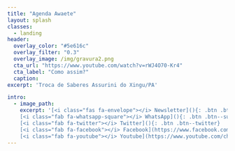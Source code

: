 ```yaml
---
title: "Agenda Awaete"
layout: splash
classes:
  - landing
header:
  overlay_color: "#5e616c"
  overlay_filter: "0.3"
  overlay_image: /img/gravura2.png
  cta_url: "https://www.youtube.com/watch?v=rWJ4O70-Kr4"
  cta_label: "Como assim?"
  caption:
excerpt: 'Troca de Saberes Assurini do Xingu/PA'

intro:
  - image_path:
    excerpt: '[<i class="fas fa-envelope"></i> Newsletter](){: .btn .btn--info}
    [<i class="fab fa-whatsapp-square"></i> WhatsApp](){: .btn .btn--success}
    [<i class="fab fa-twitter"></i> Twitter](){: .btn .btn--twitter}
    [<i class="fab fa-facebook"></i> Facebook](https://www.facebook.com/marytykwawara/){: .btn .btn--facebook}
    [<i class="fab fa-youtube"></i> Youtube](https://www.youtube.com/channel/UCKfzW1fA7S7EHB5rH__lP-A){: .btn .btn--danger}'
---
```


